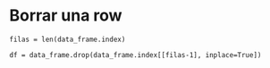 # Borrar una row
`filas = len(data_frame.index)`

`df = data_frame.drop(data_frame.index[[filas-1], inplace=True])`
